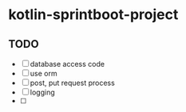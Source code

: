 # kotlin-sprintboot-project

## TODO
- [ ] database access code
- [ ] use orm
- [ ] post, put request process
- [ ] logging
- [ ] 